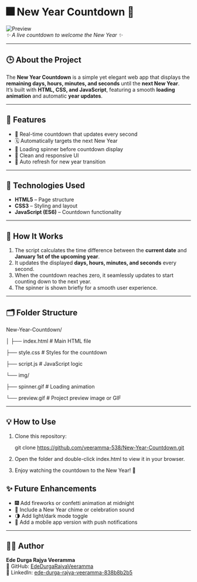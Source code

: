 
# 🎆 New Year Countdown 🎉  

![Preview](./img/preview.gif)  
*✨ A live countdown to welcome the New Year ✨*  

---

## 🕒 About the Project  

The **New Year Countdown** is a simple yet elegant web app that displays the **remaining days, hours, minutes, and seconds** until the **next New Year**.  
It’s built with **HTML, CSS, and JavaScript**, featuring a smooth **loading animation** and automatic **year updates**.  

---

## 🚀 Features  

- 🧮 Real-time countdown that updates every second  
- 🗓️ Automatically targets the next New Year  
- 💫 Loading spinner before countdown display  
- 🌈 Clean and responsive UI  
- 🔁 Auto refresh for new year transition  

---

## 🧩 Technologies Used  

- **HTML5** – Page structure  
- **CSS3** – Styling and layout  
- **JavaScript (ES6)** – Countdown functionality  

---

## 🧠 How It Works  

1. The script calculates the time difference between the **current date** and **January 1st of the upcoming year**.  
2. It updates the displayed **days, hours, minutes, and seconds** every second.  
3. When the countdown reaches zero, it seamlessly updates to start counting down to the next year.  
4. The spinner is shown briefly for a smooth user experience.  

---

## 🗂️ Folder Structure  

New-Year-Countdown/

│
├── index.html # Main HTML file

├── style.css # Styles for the countdown

├── script.js # JavaScript logic

└── img/

├── spinner.gif # Loading animation

└── preview.gif # Project preview image or GIF


---

## 💡 How to Use  

1. Clone this repository:  
   
   git clone https://github.com/veeramma-538/New-Year-Countdown.git
2. Open the folder and double-click index.html to view it in your browser.

3. Enjoy watching the countdown to the New Year! 🎇

## ✨ Future Enhancements  

- 🎆 Add fireworks or confetti animation at midnight  
- 🔔 Include a New Year chime or celebration sound  
- 🌗 Add light/dark mode toggle  
- 📱 Add a mobile app version with push notifications  

---

## 🧑‍💻 Author  

**Ede Durga Rajya Veeramma**  
📎 GitHub: [EdeDurgaRajyaVeeramma](https://github.com/veeramma-538)  
📎 LinkedIn: [ede-durga-rajya-veeramma-838b8b2b5](https://www.linkedin.com/in/ede-durga-rajya-veeramma-838b8b2b5)  
